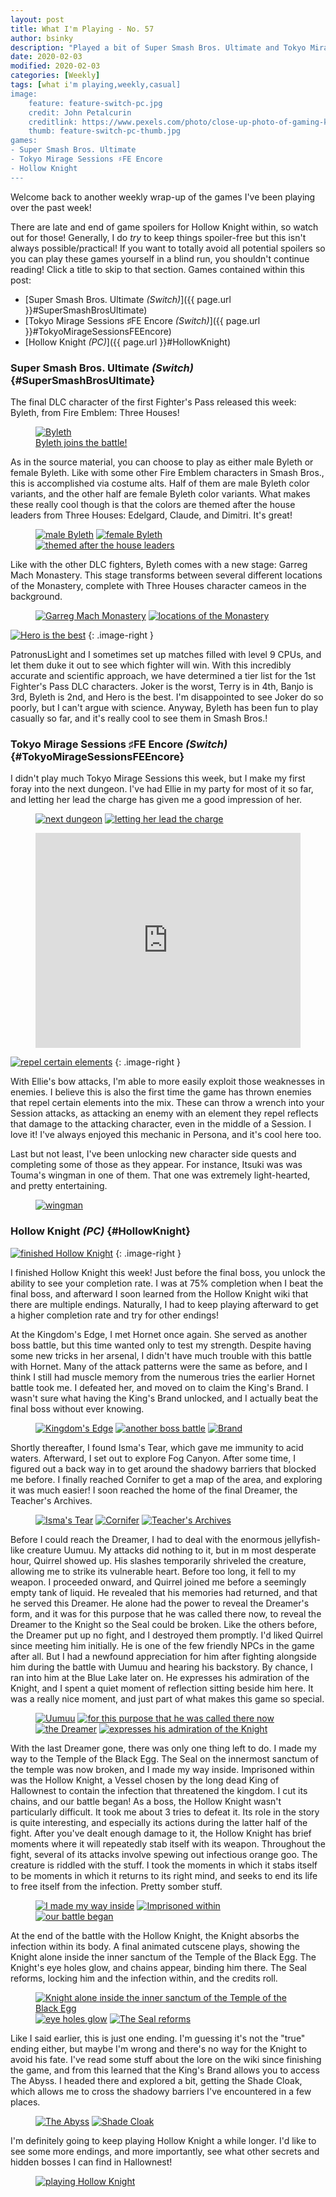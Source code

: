 ```yaml
---
layout: post
title: What I'm Playing - No. 57
author: bsinky
description: "Played a bit of Super Smash Bros. Ultimate and Tokyo Mirage Sessions ♯FE Encore, but mostly I just played Hollow Knight!" 
date: 2020-02-03
modified: 2020-02-03
categories: [Weekly]
tags: [what i'm playing,weekly,casual]
image:
    feature: feature-switch-pc.jpg
    credit: John Petalcurin
    creditlink: https://www.pexels.com/photo/close-up-photo-of-gaming-keyboard-2115257/
    thumb: feature-switch-pc-thumb.jpg
games:
- Super Smash Bros. Ultimate 
- Tokyo Mirage Sessions ♯FE Encore
- Hollow Knight
---
```


Welcome back to another weekly wrap-up of the games I've been playing over the
past week!

There are late and end of game spoilers for Hollow Knight within, so watch out
for those! Generally, I do *try* to keep things spoiler-free but this isn't
always possible/practical! If you want to totally avoid all potential spoilers
so you can play these games yourself in a blind run, you shouldn't continue
reading! Click a title to skip to that section. Games contained within this
post:

 - [Super Smash Bros. Ultimate *(Switch)*]({{ page.url }}#SuperSmashBrosUltimate)
 - [Tokyo Mirage Sessions ♯FE Encore *(Switch)*]({{ page.url }}#TokyoMirageSessionsFEEncore)
 - [Hollow Knight *(PC)*]({{ page.url }}#HollowKnight)

<!--more-->

### Super Smash Bros. Ultimate *(Switch)*    {#SuperSmashBrosUltimate}

The final DLC character of the first Fighter's Pass released this week: Byleth,
from Fire Emblem: Three Houses!

<figure class="half center">
    <a href="https://i.imgur.com/M2Opt3g.jpg"><img src="https://i.imgur.com/M2Opt3gm.jpg" alt="Byleth"/>
        <figcaption>Byleth joins the battle!</figcaption>
    </a>
</figure>

As in the source material, you can choose to play as either male Byleth or
female Byleth. Like with some other Fire Emblem characters in Smash Bros., this
is accomplished via costume alts. Half of them are male Byleth color variants,
and the other half are female Byleth color variants. What makes these really
cool though is that the colors are themed after the house leaders from Three
Houses: Edelgard, Claude, and Dimitri. It's great!

<figure class="third">
    <a href="https://i.imgur.com/JhPVQAo.jpg"><img src="https://i.imgur.com/JhPVQAom.jpg" alt="male Byleth"/></a>
    <a href="https://i.imgur.com/fNWGD6c.jpg"><img src="https://i.imgur.com/fNWGD6cm.jpg" alt="female Byleth"/></a>
    <a href="https://i.imgur.com/TsQp7vS.jpg"><img src="https://i.imgur.com/TsQp7vSm.jpg" alt="themed after the house leaders"/></a>
</figure>

Like with the other DLC fighters, Byleth comes with a new stage: Garreg Mach
Monastery. This stage transforms between several different locations of the
Monastery, complete with Three Houses character cameos in the background.

<figure class="half">
    <a href="https://i.imgur.com/w1HU96N.jpg"><img src="https://i.imgur.com/w1HU96Nm.jpg" alt="Garreg Mach Monastery"/></a>
    <a href="https://i.imgur.com/IMogT71.jpg"><img src="https://i.imgur.com/IMogT71m.jpg" alt="locations of the Monastery"/></a>
</figure>

[![Hero is the best](https://i.imgur.com/u8UAj24m.jpg)](https://i.imgur.com/u8UAj24.jpg)
{: .image-right }

PatronusLight and I sometimes set up matches filled with level 9 CPUs, and let
them duke it out to see which fighter will win. With this incredibly accurate
and scientific approach, we have determined a tier list for the 1st Fighter's
Pass DLC characters. Joker is the worst, Terry is in 4th, Banjo is 3rd, Byleth
is 2nd, and Hero is the best. I'm disappointed to see Joker do so poorly, but I
can't argue with science. Anyway, Byleth has been fun to play casually so far,
and it's really cool to see them in Smash Bros.!

### Tokyo Mirage Sessions ♯FE Encore *(Switch)*    {#TokyoMirageSessionsFEEncore}

I didn't play much Tokyo Mirage Sessions this week, but I make my first foray
into the next dungeon. I've had Ellie in my party for most of it so far, and
letting her lead the charge has given me a good impression of her.

<figure class="half">
    <a href="https://i.imgur.com/dpuWcol.jpg"><img src="https://i.imgur.com/dpuWcolm.jpg" alt="next dungeon"/></a>
    <a href="https://i.imgur.com/I7llVJV.jpg"><img src="https://i.imgur.com/I7llVJVm.jpg" alt="letting her lead the charge"/></a>
</figure>

<figure class="center">
    <div style='position:relative; padding-bottom:calc(70.80% + 44px)'>
        <iframe src='https://gfycat.com/ifr/obesedeficientbluebird' frameborder='0' scrolling='no' width='100%' height='100%' style='position:absolute;top:0;left:0;' allowfullscreen></iframe>
    </div>
</figure>

[![repel certain elements](https://i.imgur.com/wRz2Pstm.jpg)](https://i.imgur.com/wRz2Pst.jpg)
{: .image-right }

With Ellie's bow attacks, I'm able to more easily exploit those weaknesses in
enemies. I believe this is also the first time the game has thrown enemies that
repel certain elements into the mix. These can throw a wrench into your Session
attacks, as attacking an enemy with an element they repel reflects that damage
to the attacking character, even in the middle of a Session. I love it! I've
always enjoyed this mechanic in Persona, and it's cool here too.

Last but not least, I've been unlocking new character side quests and completing some of those as they appear. For instance, Itsuki was was Touma's wingman in one of them. That one was extremely light-hearted, and pretty entertaining.

<figure class="half center">
    <a href="https://i.imgur.com/uGRoITt.jpg"><img src="https://i.imgur.com/uGRoITtm.jpg" alt="wingman"/>
    </a>
</figure>

### Hollow Knight *(PC)*    {#HollowKnight}

[![finished Hollow Knight](https://i.imgur.com/BxpUIAEm.jpg)](https://i.imgur.com/BxpUIAE.jpg)
{: .image-right }

I finished Hollow Knight this week! Just before the final boss, you unlock the
ability to see your completion rate. I was at 75% completion when I beat the
final boss, and afterward I soon learned from the Hollow Knight wiki that there
are multiple endings. Naturally, I had to keep playing afterward to get a higher
completion rate and try for other endings!

At the Kingdom's Edge, I met Hornet once again. She served as another boss
battle, but this time wanted only to test my strength. Despite having some new
tricks in her arsenal, I didn't have much trouble with this battle with Hornet.
Many of the attack patterns were the same as before, and I think I still had
muscle memory from the numerous tries the earlier Hornet battle took me. I
defeated her, and moved on to claim the King's Brand. I wasn't sure what having
the King's Brand unlocked, and I actually beat the final boss without ever
knowing.

<figure class="third">
    <a href="https://i.imgur.com/ToNSy8O.jpg"><img src="https://i.imgur.com/ToNSy8Om.jpg" alt="Kingdom's Edge"/></a>
    <a href="https://i.imgur.com/s6OWJpL.jpg"><img src="https://i.imgur.com/s6OWJpLm.jpg" alt="another boss battle"/></a>
    <a href="https://i.imgur.com/4uqnzeb.jpg"><img src="https://i.imgur.com/4uqnzebm.jpg" alt="Brand"/></a>
</figure>

Shortly thereafter, I found Isma's Tear, which gave me immunity to acid waters.
Afterward, I set out to explore Fog Canyon. After some time, I figured out a
back way in to get around the shadowy barriers that blocked me before. I finally
reached Cornifer to get a map of the area, and exploring it was much easier! I
soon reached the home of the final Dreamer, the Teacher's Archives.

<figure class="third">
    <a href="https://i.imgur.com/RpJc3kr.jpg"><img src="https://i.imgur.com/RpJc3krm.jpg" alt="Isma's Tear"/></a>
    <a href="https://i.imgur.com/aKjgwm5.jpg"><img src="https://i.imgur.com/aKjgwm5m.jpg" alt="Cornifer"/></a>
    <a href="https://i.imgur.com/LPTLkqB.jpg"><img src="https://i.imgur.com/LPTLkqBm.jpg" alt="Teacher's Archives"/></a>
</figure>

Before I could reach the Dreamer, I had to deal with the enormous jellyfish-like
creature Uumuu. My attacks did nothing to it, but in m most desperate hour,
Quirrel showed up. His slashes temporarily shriveled the creature, allowing me
to strike its vulnerable heart. Before too long, it fell to my weapon. I
proceeded onward, and Quirrel joined me before a seemingly empty tank of liquid.
He revealed that his memories had returned, and that he served this Dreamer. He
alone had the power to reveal the Dreamer's form, and it was for this purpose
that he was called there now, to reveal the Dreamer to the Knight so the Seal
could be broken. Like the others before, the Dreamer put up no fight, and I
destroyed them promptly. I'd liked Quirrel since meeting him initially. He is
one of the few friendly NPCs in the game after all. But I had a newfound
appreciation for him after fighting alongside him during the battle with Uumuu
and hearing his backstory. By chance, I ran into him at the Blue Lake later on.
He expresses his admiration of the Knight, and I spent a quiet moment of
reflection sitting beside him here. It was a really nice moment, and just part
of what makes this game so special.

<figure class="half">
    <a href="https://i.imgur.com/brAHPN8.jpg"><img src="https://i.imgur.com/brAHPN8m.jpg" alt="Uumuu"/></a>
    <a href="https://i.imgur.com/TZjmM4E.jpg"><img src="https://i.imgur.com/TZjmM4Em.jpg" alt="for this purpose that he was called there now"/></a>
    <a href="https://i.imgur.com/n9nrBOY.jpg"><img src="https://i.imgur.com/n9nrBOYm.jpg" alt="the Dreamer"/></a>
    <a href="https://i.imgur.com/jubbdqQ.jpg"><img src="https://i.imgur.com/jubbdqQm.jpg" alt="expresses his admiration of the Knight"/></a>
</figure>

With the last Dreamer gone, there was only one thing left to do. I made my way
to the Temple of the Black Egg. The Seal on the innermost sanctum of the temple
was now broken, and I made my way inside. Imprisoned within was the Hollow
Knight, a Vessel chosen by the long dead King of Hallownest to contain the
infection that threatened the kingdom. I cut its chains, and our battle began!
As a boss, the Hollow Knight wasn't particularly difficult. It took me about 3
tries to defeat it. Its role in the story is quite interesting, and especially
its actions during the latter half of the fight. After you've dealt enough
damage to it, the Hollow Knight has brief moments where it will repeatedly stab
itself with its weapon. Throughout the fight, several of its attacks involve
spewing out infectious orange goo. The creature is riddled with the stuff. I
took the moments in which it stabs itself to be moments in which it returns to
its right mind, and seeks to end its life to free itself from the infection.
Pretty somber stuff.

<figure class="third">
    <a href="https://i.imgur.com/t5XvptV.jpg"><img src="https://i.imgur.com/t5XvptVm.jpg" alt="I made my way inside"/></a>
    <a href="https://i.imgur.com/l7oWm4p.jpg"><img src="https://i.imgur.com/l7oWm4pm.jpg" alt="Imprisoned within"/></a>
    <a href="https://i.imgur.com/JPzpuMT.jpg"><img src="https://i.imgur.com/JPzpuMTm.jpg" alt="our battle began"/></a>
</figure>

At the end of the battle with the Hollow Knight, the Knight absorbs the
infection within its body. A final animated cutscene plays, showing the Knight
alone inside the inner sanctum of the Temple of the Black Egg. The Knight's eye
holes glow, and chains appear, binding him there. The Seal reforms, locking him
and the infection within, and the credits roll.

<figure class="third">
    <a href="https://i.imgur.com/UUl4CVf.jpg"><img src="https://i.imgur.com/UUl4CVfm.jpg" alt="Knight alone inside the inner sanctum of the Temple of the Black Egg"/></a>
    <a href="https://i.imgur.com/6psxNQ6.jpg"><img src="https://i.imgur.com/6psxNQ6m.jpg" alt="eye holes glow"/></a>
    <a href="https://i.imgur.com/YT1V6Eu.jpg"><img src="https://i.imgur.com/YT1V6Eum.jpg" alt="The Seal reforms"/></a>
</figure>

Like I said earlier, this is just one ending. I'm guessing it's not the "true"
ending either, but maybe I'm wrong and there's no way for the Knight to avoid
his fate. I've read some stuff about the lore on the wiki since finishing the
game, and from this learned that the King's Brand allows you to access The
Abyss. I headed there and explored a bit, getting the Shade Cloak, which allows
me to cross the shadowy barriers I've encountered in a few places.

<figure class="half">
    <a href="https://i.imgur.com/uE9inkF.jpg"><img src="https://i.imgur.com/uE9inkFm.jpg" alt="The Abyss"/></a>
    <a href="https://i.imgur.com/Li2QJO7.jpg"><img src="https://i.imgur.com/Li2QJO7m.jpg" alt="Shade Cloak"/></a>
</figure>

I'm definitely going to keep playing Hollow Knight a while longer. I'd like to
see some more endings, and more importantly, see what other secrets and hidden
bosses I can find in Hallownest!

<figure class="half center">
    <a href="https://i.imgur.com/597eLRi.jpg"><img src="https://i.imgur.com/597eLRim.jpg" alt="playing Hollow Knight"/>
    </a>
</figure>

